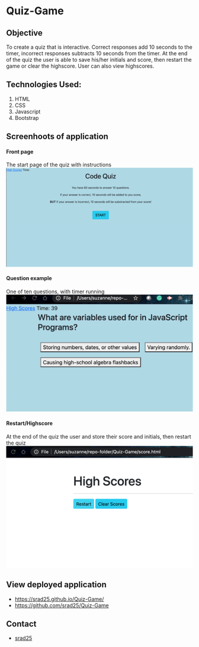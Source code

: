 # Quiz-Game

## Objective 
To create a quiz that is interactive.
Correct responses add 10 seconds to the timer, incorrect responses subtracts 10 seconds from the timer. At the end of the quiz the user is able to save his/her initials and score, then restart the game or clear the highscore. User can also view highscores.

## Technologies Used:
1. HTML
2. CSS
3. Javascript
4. Bootstrap


## Screenhoots of application
#### Front page
The start page of the quiz with instructions 
![alt text](./assets/codeQuiz.png "pic of Code Quiz")

#### Question example
One of ten questions, with timer running
![alt text](./assets/question.png "pic of one of 10 question and current score")

#### Restart/Highscore
At the end of the quiz the user and store their score and initials, then restart the quiz
![alt text](./assets/highScore.png "pic of end of quiz. It ")

## View deployed application
* https://srad25.github.io/Quiz-Game/
* https://github.com/srad25/Quiz-Game

## Contact 
* [srad25](https://www.github.com/srad25)


